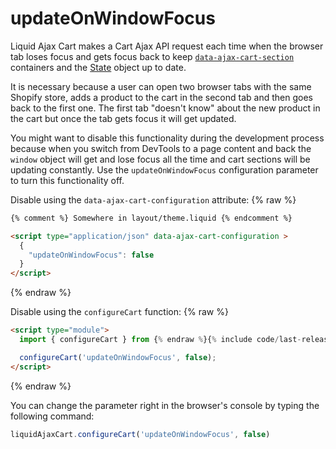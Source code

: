 # updateOnWindowFocus

Liquid Ajax Cart makes a Cart Ajax API request each time when the browser tab loses focus and gets focus back to keep [`data-ajax-cart-section`](/reference/data-ajax-cart-section/) containers and the [State](/reference/state/) object up to date.

It is necessary because a user can open two browser tabs with the same Shopify store, adds a product to the cart in the second tab and then goes back to the first one. The first tab "doesn't know" about the new product in the cart but once the tab gets focus it will get updated.

You might want to disable this functionality during the development process because when you switch from DevTools to a page content and back the `window` object will get and lose focus all the time and cart sections will be updating constantly. Use the `updateOnWindowFocus` configuration parameter to turn this functionality off.

Disable using the `data-ajax-cart-configuration` attribute:
{% raw %}
```html
{% comment %} Somewhere in layout/theme.liquid {% endcomment %}

<script type="application/json" data-ajax-cart-configuration >
  {
    "updateOnWindowFocus": false
  }
</script>
```
{% endraw %}

Disable using the `configureCart` function:
{% raw %}
```html
<script type="module">
  import { configureCart } from {% endraw %}{% include code/last-release-file-name.html asset_url=true %}{% raw %};

  configureCart('updateOnWindowFocus', false);
</script>
```
{% endraw %}

You can change the parameter right in the browser's console by typing the following command: 
```javascript
liquidAjaxCart.configureCart('updateOnWindowFocus', false)
```